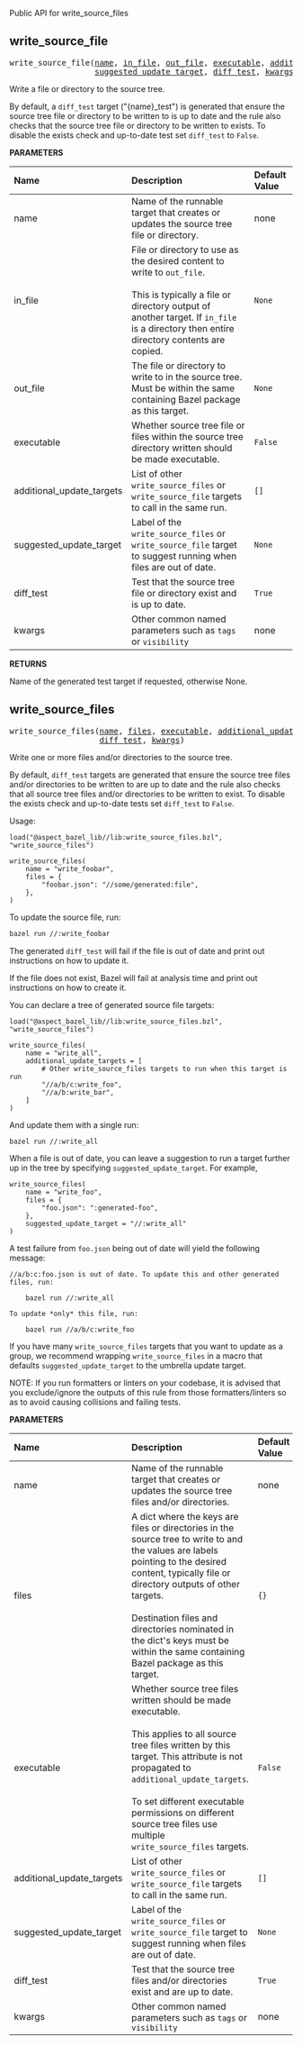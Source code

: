 <!-- Generated with Stardoc: http://skydoc.bazel.build -->

Public API for write_source_files

<a id="write_source_file"></a>

## write_source_file

<pre>
write_source_file(<a href="#write_source_file-name">name</a>, <a href="#write_source_file-in_file">in_file</a>, <a href="#write_source_file-out_file">out_file</a>, <a href="#write_source_file-executable">executable</a>, <a href="#write_source_file-additional_update_targets">additional_update_targets</a>,
                  <a href="#write_source_file-suggested_update_target">suggested_update_target</a>, <a href="#write_source_file-diff_test">diff_test</a>, <a href="#write_source_file-kwargs">kwargs</a>)
</pre>

Write a file or directory to the source tree.

By default, a `diff_test` target ("{name}_test") is generated that ensure the source tree file or directory to be written to
is up to date and the rule also checks that the source tree file or directory to be written to exists.
To disable the exists check and up-to-date test set `diff_test` to `False`.


**PARAMETERS**


| Name  | Description | Default Value |
| :------------- | :------------- | :------------- |
| <a id="write_source_file-name"></a>name |  Name of the runnable target that creates or updates the source tree file or directory.   |  none |
| <a id="write_source_file-in_file"></a>in_file |  File or directory to use as the desired content to write to <code>out_file</code>.<br><br>This is typically a file or directory output of another target. If <code>in_file</code> is a directory then entire directory contents are copied.   |  <code>None</code> |
| <a id="write_source_file-out_file"></a>out_file |  The file or directory to write to in the source tree. Must be within the same containing Bazel package as this target.   |  <code>None</code> |
| <a id="write_source_file-executable"></a>executable |  Whether source tree file or files within the source tree directory written should be made executable.   |  <code>False</code> |
| <a id="write_source_file-additional_update_targets"></a>additional_update_targets |  List of other <code>write_source_files</code> or <code>write_source_file</code> targets to call in the same run.   |  <code>[]</code> |
| <a id="write_source_file-suggested_update_target"></a>suggested_update_target |  Label of the <code>write_source_files</code> or <code>write_source_file</code> target to suggest running when files are out of date.   |  <code>None</code> |
| <a id="write_source_file-diff_test"></a>diff_test |  Test that the source tree file or directory exist and is up to date.   |  <code>True</code> |
| <a id="write_source_file-kwargs"></a>kwargs |  Other common named parameters such as <code>tags</code> or <code>visibility</code>   |  none |

**RETURNS**

Name of the generated test target if requested, otherwise None.


<a id="write_source_files"></a>

## write_source_files

<pre>
write_source_files(<a href="#write_source_files-name">name</a>, <a href="#write_source_files-files">files</a>, <a href="#write_source_files-executable">executable</a>, <a href="#write_source_files-additional_update_targets">additional_update_targets</a>, <a href="#write_source_files-suggested_update_target">suggested_update_target</a>,
                   <a href="#write_source_files-diff_test">diff_test</a>, <a href="#write_source_files-kwargs">kwargs</a>)
</pre>

Write one or more files and/or directories to the source tree.

By default, `diff_test` targets are generated that ensure the source tree files and/or directories to be written to
are up to date and the rule also checks that all source tree files and/or directories to be written to exist.
To disable the exists check and up-to-date tests set `diff_test` to `False`.

Usage:

```starlark
load("@aspect_bazel_lib//lib:write_source_files.bzl", "write_source_files")

write_source_files(
    name = "write_foobar",
    files = {
        "foobar.json": "//some/generated:file",
    },
)
```

To update the source file, run:

```bash
bazel run //:write_foobar
```

The generated `diff_test` will fail if the file is out of date and print out instructions on
how to update it.

If the file does not exist, Bazel will fail at analysis time and print out instructions on
how to create it.

You can declare a tree of generated source file targets:

```starlark
load("@aspect_bazel_lib//lib:write_source_files.bzl", "write_source_files")

write_source_files(
    name = "write_all",
    additional_update_targets = [
        # Other write_source_files targets to run when this target is run
        "//a/b/c:write_foo",
        "//a/b:write_bar",
    ]
)
```

And update them with a single run:

```bash
bazel run //:write_all
```

When a file is out of date, you can leave a suggestion to run a target further up in the tree by specifying `suggested_update_target`.
For example,

```starlark
write_source_files(
    name = "write_foo",
    files = {
        "foo.json": ":generated-foo",
    },
    suggested_update_target = "//:write_all"
)
```

A test failure from `foo.json` being out of date will yield the following message:

```
//a/b:c:foo.json is out of date. To update this and other generated files, run:

    bazel run //:write_all

To update *only* this file, run:

    bazel run //a/b/c:write_foo
```

If you have many `write_source_files` targets that you want to update as a group, we recommend wrapping
`write_source_files` in a macro that defaults `suggested_update_target` to the umbrella update target.

NOTE: If you run formatters or linters on your codebase, it is advised that you exclude/ignore the outputs of this
      rule from those formatters/linters so as to avoid causing collisions and failing tests.


**PARAMETERS**


| Name  | Description | Default Value |
| :------------- | :------------- | :------------- |
| <a id="write_source_files-name"></a>name |  Name of the runnable target that creates or updates the source tree files and/or directories.   |  none |
| <a id="write_source_files-files"></a>files |  A dict where the keys are files or directories in the source tree to write to and the values are labels pointing to the desired content, typically file or directory outputs of other targets.<br><br>Destination files and directories nominated in the dict's keys must be within the same containing Bazel package as this target.   |  <code>{}</code> |
| <a id="write_source_files-executable"></a>executable |  Whether source tree files written should be made executable.<br><br>This applies to all source tree files written by this target. This attribute is not propagated to <code>additional_update_targets</code>.<br><br>To set different executable permissions on different source tree files use multiple <code>write_source_files</code> targets.   |  <code>False</code> |
| <a id="write_source_files-additional_update_targets"></a>additional_update_targets |  List of other <code>write_source_files</code> or <code>write_source_file</code> targets to call in the same run.   |  <code>[]</code> |
| <a id="write_source_files-suggested_update_target"></a>suggested_update_target |  Label of the <code>write_source_files</code> or <code>write_source_file</code> target to suggest running when files are out of date.   |  <code>None</code> |
| <a id="write_source_files-diff_test"></a>diff_test |  Test that the source tree files and/or directories exist and are up to date.   |  <code>True</code> |
| <a id="write_source_files-kwargs"></a>kwargs |  Other common named parameters such as <code>tags</code> or <code>visibility</code>   |  none |


